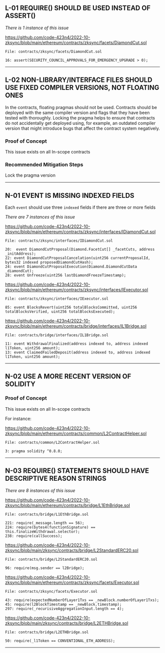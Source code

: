 
## L-01 REQUIRE() SHOULD BE USED INSTEAD OF ASSERT()

_There is 1 instance of this issue_

https://github.com/code-423n4/2022-10-zksync/blob/main/ethereum/contracts/zksync/facets/DiamondCut.sol

```
File: contracts/zksync/facets/DiamondCut.sol

16: assert(SECURITY_COUNCIL_APPROVALS_FOR_EMERGENCY_UPGRADE > 0);
```

---------------

## L-02 NON-LIBRARY/INTERFACE FILES SHOULD USE FIXED COMPILER VERSIONS, NOT FLOATING ONES

In the contracts, floating pragmas should not be used. Contracts should be deployed with the same compiler version and flags that they have been tested with thoroughly. Locking the pragma helps to ensure that contracts do not accidentally get deployed using, for example, an outdated compiler version that might introduce bugs that affect the contract system negatively.

### Proof of Concept

This issue exists on all In-scope contracts 

### Recommended Mitigation Steps

Lock the pragma version

-------------

## N-01 EVENT IS MISSING INDEXED FIELDS

Each `event` should use three `indexed` fields if there are three or more fields

_There are 7 instances of this issue_

https://github.com/code-423n4/2022-10-zksync/blob/main/ethereum/contracts/zksync/interfaces/IDiamondCut.sol

```
File: contracts/zksync/interfaces/IDiamondCut.sol

20:  event DiamondCutProposal(Diamond.FacetCut[] _facetCuts, address _initAddress);
22: event DiamondCutProposalCancelation(uint256 currentProposalId, bytes32 indexed proposedDiamondCutHash);
24: event DiamondCutProposalExecution(Diamond.DiamondCutData _diamondCut);
28: event Unfreeze(uint256 lastDiamondFreezeTimestamp);
```

https://github.com/code-423n4/2022-10-zksync/blob/main/ethereum/contracts/zksync/interfaces/IExecutor.sol

```
File: contracts/zksync/interfaces/IExecutor.sol

85: event BlocksRevert(uint256 totalBlocksCommitted, uint256 totalBlocksVerified, uint256 totalBlocksExecuted);
```

https://github.com/code-423n4/2022-10-zksync/blob/main/ethereum/contracts/bridge/interfaces/IL1Bridge.sol

```
File: contracts/bridge/interfaces/IL1Bridge.sol

11: event WithdrawalFinalized(address indexed to, address indexed l1Token, uint256 amount);
13: event ClaimedFailedDeposit(address indexed to, address indexed l1Token, uint256 amount);
```

------------

## N-02 USE A MORE RECENT VERSION OF SOLIDITY

### Proof of Concept

This issue exists on all In-scope contracts 

For instance:

https://github.com/code-423n4/2022-10-zksync/blob/main/ethereum/contracts/common/L2ContractHelper.sol

```
File: contracts/common/L2ContractHelper.sol

3: pragma solidity ^0.8.0;
```

----------

## N-03 REQUIRE() STATEMENTS SHOULD HAVE DESCRIPTIVE REASON STRINGS

_There are 8 instances of this issue_

https://github.com/code-423n4/2022-10-zksync/blob/main/ethereum/contracts/bridge/L1EthBridge.sol

```
File: contracts/bridge/L1EthBridge.sol

221: require(_message.length == 56);
224: require(bytes4(functionSignature) == this.finalizeWithdrawal.selector);
238: require(callSuccess);
```

https://github.com/code-423n4/2022-10-zksync/blob/main/zksync/contracts/bridge/L2StandardERC20.sol

```
File: contracts/bridge/L2StandardERC20.sol

96: require(msg.sender == l2Bridge);
```

https://github.com/code-423n4/2022-10-zksync/blob/main/ethereum/contracts/zksync/facets/Executor.sol

```
File: contracts/zksync/facets/Executor.sol

43: require(expectedNumberOfLayer1Txs == _newBlock.numberOfLayer1Txs);
45: require(l2BlockTimestamp == _newBlock.timestamp);
297: require(_recurisiveAggregationInput.length == 4);
```

https://github.com/code-423n4/2022-10-zksync/blob/main/zksync/contracts/bridge/L2ETHBridge.sol

```
File: contracts/bridge/L2ETHBridge.sol

50: require(_l1Token == CONVENTIONAL_ETH_ADDRESS);
```

-----------------

